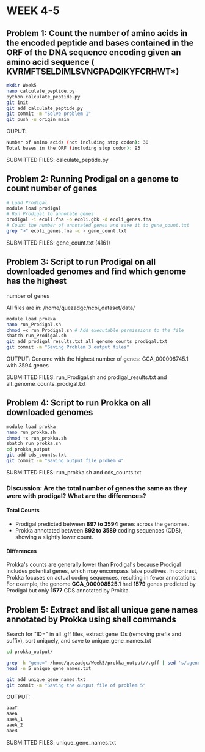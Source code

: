 # WEEK 4-5
## Problem 1: Count the number of amino acids in the encoded peptide and bases contained in the ORF of the DNA sequence encoding given an amino acid sequence ( KVRMFTSELDIMLSVNGPADQIKYFCRHWT*)

```bash
mkdir Week5
nano calculate_peptide.py
python calculate_peptide.py
git init
git add calculate_peptide.py
git commit -m "Solve problem 1"
git push -u origin main
```
OUPUT: 
```bash
Number of amino acids (not including stop codon): 30
Total bases in the ORF (including stop codon): 93
```
SUBMITTED FILES: calculate_peptide.py

## Problem 2: Running Prodigal on a genome to count number of genes
```bash
# Load Prodigal
module load prodigal
# Run Prodigal to annotate genes
prodigal -i ecoli.fna -o ecoli.gbk -d ecoli_genes.fna
# Count the number of annotated genes and save it to gene_count.txt
grep ">" ecoli_genes.fna -c > gene_count.txt
```
SUBMITTED FILES: gene_count.txt (4161)

## Problem 3: Script to run Prodigal on all downloaded genomes and find which genome has the highest
number of genes

All files are in: /home/quezadgc/ncbi_dataset/data/

```bash
module load prokka
nano run_Prodigal.sh
chmod +x run_Prodigal.sh # Add executable permissions to the file
sbatch run_Prodigal.sh 
git add prodigal_results.txt all_genome_counts_prodigal.txt
git commit -m "Saving Problem 3 output files"
```
OUTPUT: Genome with the highest number of genes: GCA_000006745.1 with 3594 genes 

SUBMITTED FILES: run_Prodigal.sh  and  prodigal_results.txt  and  all_genome_counts_prodigal.txt

## Problem 4: Script to run Prokka on all downloaded genomes
```bash
module load prokka
nano run_prokka.sh 
chmod +x run_prokka.sh
sbatch run_prokka.sh
cd prokka_output
git add cds_counts.txt
git commit -m "Saving output file probem 4"
```
SUBMITTED FILES: run_prokka.sh and cds_counts.txt

### Discussion: Are the total number of genes the same as they were with prodigal? What are the differences?
#### Total Counts
- Prodigal predicted between **897 to 3594** genes across the genomes.
- Prokka annotated between **892 to 3589** coding sequences (CDS), showing a slightly lower count.

#### Differences

Prokka's counts are generally lower than Prodigal's because Prodigal includes potential genes, which may encompass false positives. In contrast, Prokka focuses on actual coding sequences, resulting in fewer annotations. For example, the genome **GCA_000008525.1** had **1579** genes predicted by Prodigal but only **1577** CDS annotated by Prokka.

## Problem 5: Extract and list all unique gene names annotated by Prokka using shell commands
Search for "ID=" in all .gff files, extract gene IDs (removing prefix and suffix), sort uniquely, and save to unique_gene_names.txt 
``` bash
cd prokka_output/

grep -h "gene=" /home/quezadgc/Week5/prokka_output//.gff | sed 's/.gene=//; s/;.//' | sort -u > unique_gene_names.txt
head -n 5 unique_gene_names.txt

git add unique_gene_names.txt
git commit -m "Saving the output file of problem 5"
```
OUTPUT:
``` bash
aaaT  
aaeA  
aaeA_1  
aaeA_2  
aaeB
```
SUBMITTED FILES: unique_gene_names.txt
